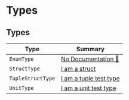 # Types

## Types

| Type | Summary |
| --- | --- |
| `EnumType` | [No Documentation 🚧](./types/enumtype.md) |
| `StructType` | [I am a struct](./types/structtype.md) |
| `TupleStructType` | [I am a tuple test type](./types/tuplestructtype.md) |
| `UnitType` | [I am a unit test type](./types/unittype.md) |